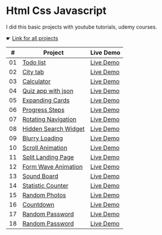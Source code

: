 # Html Css Javascript

I did this basic projects with youtube tutorials, udemy courses.

☛ [Link for all projects](https://zeraphosa-htmlcssjavascript.netlify.app)

|  #  | Project                                                                                                  | Live Demo                                                                                    |
| :-: | -------------------------------------------------------------------------------------------------------- | -------------------------------------------------------------------------------------------- |
| 01  | [Todo list](https://github.com/zeraphosa1/html_css_javascript/tree/main/todo-app)                        | [Live Demo](https://zeraphosa-htmlcssjavascript.netlify.app/todo-app/index.html)             |
| 02  | [City tab](https://github.com/zeraphosa1/html_css_javascript/tree/main/citytab)                          | [Live Demo](https://zeraphosa-htmlcssjavascript.netlify.app/citytab/index.html)              |
| 03  | [Calculator](https://github.com/zeraphosa1/html_css_javascript/tree/main/calculator)                     | [Live Demo](https://zeraphosa-htmlcssjavascript.netlify.app/calculator/index.html)           |
| 04  | [Quiz app with json](https://github.com/zeraphosa1/html_css_javascript/tree/main/quiz-app)               | [Live Demo](https://zeraphosa-htmlcssjavascript.netlify.app/quiz-app/index.html)             |
| 05  | [Expanding Cards](https://github.com/zeraphosa1/html_css_javascript/tree/main/expanding-cards)           | [Live Demo](https://zeraphosa-htmlcssjavascript.netlify.app/expanding-cards/index.html)      |
| 06  | [Progress Steps](https://github.com/zeraphosa1/html_css_javascript/tree/main/progress-steps)             | [Live Demo](https://zeraphosa-htmlcssjavascript.netlify.app/progress-steps/index.html)       |
| 07  | [Rotating Navigation](https://github.com/zeraphosa1/html_css_javascript/tree/main/rotating-navigation)   | [Live Demo](https://zeraphosa-htmlcssjavascript.netlify.app/rotating-navigation/index.html)  |
| 08  | [Hidden Search Widget](https://github.com/zeraphosa1/html_css_javascript/tree/main/hidden-search-widget) | [Live Demo](https://zeraphosa-htmlcssjavascript.netlify.app/hidden-search-widget/index.html) |
| 09  | [Blurry Loading](https://github.com/zeraphosa1/html_css_javascript/tree/main/blurry-loading)             | [Live Demo](https://zeraphosa-htmlcssjavascript.netlify.app/blurry-loading/index.html)       |
| 10  | [Scroll Animation](https://github.com/zeraphosa1/html_css_javascript/tree/main/scroll-animation)         | [Live Demo](https://zeraphosa-htmlcssjavascript.netlify.app/scroll-animation/index.html)     |
| 11  | [Split Landing Page](https://github.com/zeraphosa1/html_css_javascript/tree/main/split-landing-page)     | [Live Demo](https://zeraphosa-htmlcssjavascript.netlify.app/split-landing-page/index.html)   |
| 12  | [Form Wave Animation](https://github.com/zeraphosa1/html_css_javascript/tree/main/form-wave-animation)   | [Live Demo](https://zeraphosa-htmlcssjavascript.netlify.app/form-wave-animation/index.html)  |
| 13  | [Sound Board](https://github.com/zeraphosa1/html_css_javascript/tree/main/sound-board)                   | [Live Demo](https://zeraphosa-htmlcssjavascript.netlify.app/sound-board/index.html)          |
| 14  | [Statistic Counter](https://github.com/zeraphosa1/html_css_javascript/tree/main/statistic-counter)       | [Live Demo](https://zeraphosa-htmlcssjavascript.netlify.app/statistic-counter/index.html)    |
| 15  | [Random Photos](https://github.com/zeraphosa1/html_css_javascript/tree/main/random-photos)               | [Live Demo](https://zeraphosa-htmlcssjavascript.netlify.app/random-photos/index.html)        |
| 16  | [Countdown](https://github.com/zeraphosa1/html_css_javascript/tree/main/countdown)                       | [Live Demo](https://zeraphosa-htmlcssjavascript.netlify.app/countdown/index.html)            |
| 17  | [Random Password](https://github.com/zeraphosa1/html_css_javascript/tree/main/random-password)           | [Live Demo](https://zeraphosa-htmlcssjavascript.netlify.app/random-password/index.html)      |
| 18  | [Random Password](https://github.com/zeraphosa1/html_css_javascript/tree/main/video-popup)               | [Live Demo](https://zeraphosa-htmlcssjavascript.netlify.app/video-popup/index.html)          |
